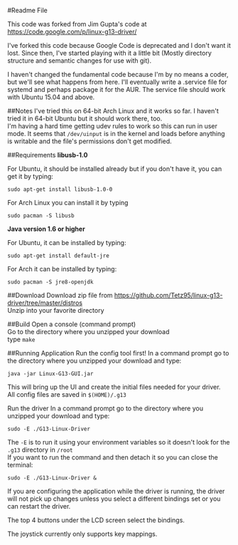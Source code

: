 #Readme File

This code was forked from Jim Gupta's code at https://code.google.com/p/linux-g13-driver/  

I've forked this code because Google Code is deprecated and I don't want it lost.  Since then, I've started playing with it a little bit (Mostly directory structure and semantic changes for use with git).  

I haven't changed the fundamental code because I'm by no means a coder, but we'll see what happens from here.  I'll eventually write a .service file for systemd and perhaps package it for the AUR.  The service file should work with Ubuntu 15.04 and above.

##Notes
I've tried this on 64-bit Arch Linux and it works so far.  I haven't tried it in 64-bit Ubuntu but it should work there, too.  
I'm having a hard time getting udev rules to work so this can run in user mode.  It seems that `/dev/uinput` is in the kernel and loads before anything is writable and the file's permissions don't get modified.


##Requirements
**libusb-1.0**  

For Ubuntu, it should be installed already but if you don't have it, you can get it by typing:

    sudo apt-get install libusb-1.0-0
    
For Arch Linux you can install it by typing

    sudo pacman -S libusb

**Java version 1.6 or higher**  

For Ubuntu, it can be installed by typing:

    sudo apt-get install default-jre
    
For Arch it can be installed by typing:

    sudo pacman -S jre8-openjdk

##Download
Download zip file from https://github.com/Tetz95/linux-g13-driver/tree/master/distros  
Unzip into your favorite directory

##Build
Open a console (command prompt)  
Go to the directory where you unzipped your download  
type `make`


##Running Application
Run the config tool first!
In a command prompt go to the directory where you unzipped your download and type:  

    java -jar Linux-G13-GUI.jar

This will bring up the UI and create the initial files needed for your driver.  
All config files are saved in `$(HOME)/.g13`

Run the driver
In a command prompt go to the directory where you unzipped your download and type:  

    sudo -E ./G13-Linux-Driver

The `-E` is to run it using your environment variables so it doesn't look for the `.g13` directory in `/root`  
If you want to run the command and then detach it so you can close the terminal:

    sudo -E ./G13-Linux-Driver &

If you are configuring the application while the driver is running, the driver will not pick up changes unless you select a different bindings set or you can restart the driver.

The top 4 buttons under the LCD screen select the bindings.

The joystick currently only supports key mappings.
